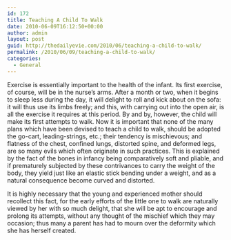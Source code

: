 ```yaml
---
id: 172
title: Teaching A Child To Walk
date: 2010-06-09T16:12:50+00:00
author: admin
layout: post
guid: http://thedailyevie.com/2010/06/teaching-a-child-to-walk/
permalink: /2010/06/09/teaching-a-child-to-walk/
categories:
  - General
---
```

Exercise is essentially important to the health of the infant. Its first exercise, of course, will be in the nurse&#8217;s arms. After a month or two, when it begins to sleep less during the day, it will delight to roll and kick about on the sofa: it will thus use its limbs freely; and this, with carrying out into the open air, is all the exercise it requires at this period. By and by, however, the child will make its first attempts to walk. Now it is important that none of the many plans which have been devised to teach a child to walk, should be adopted the go-cart, leading-strings, etc.; their tendency is mischievous; and flatness of the chest, confined lungs, distorted spine, and deformed legs, are so many evils which often originate in such practices. This is explained by the fact of the bones in infancy being comparatively soft and pliable, and if prematurely subjected by these contrivances to carry the weight of the body, they yield just like an elastic stick bending under a weight, and as a natural consequence become curved and distorted.

It is highly necessary that the young and experienced mother should recollect this fact, for the early efforts of the little one to walk are naturally viewed by her with so much delight, that she will be apt to encourage and prolong its attempts, without any thought of the mischief which they may occasion; thus many a parent has had to mourn over the deformity which she has herself created.